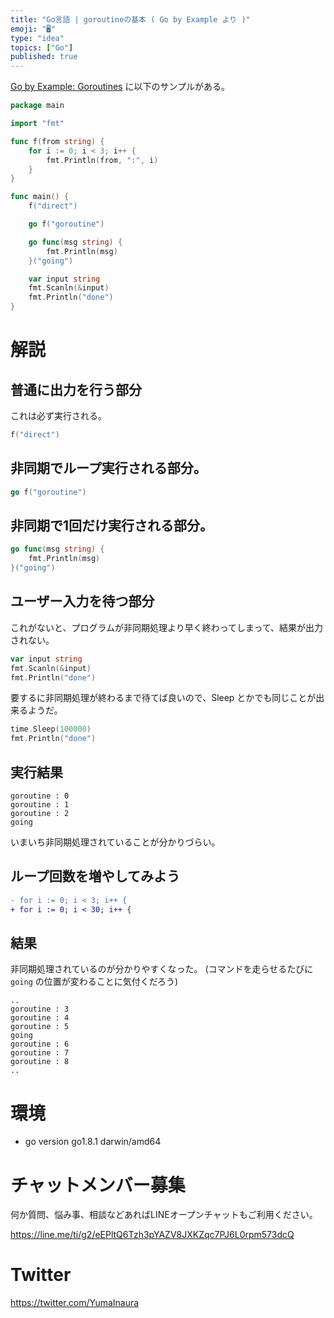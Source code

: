 ```yaml
---
title: "Go言語 | goroutineの基本 ( Go by Example より )"
emoji: "🖥"
type: "idea"
topics: ["Go"]
published: true
---
```


[Go by Example: Goroutines](https://gobyexample.com/goroutines) に以下のサンプルがある。

```go
package main

import "fmt"

func f(from string) {
	for i := 0; i < 3; i++ {
		fmt.Println(from, ":", i)
	}
}

func main() {
	f("direct")

	go f("goroutine")

	go func(msg string) {
		fmt.Println(msg)
	}("going")

	var input string
	fmt.Scanln(&input)
	fmt.Println("done")
}

```

# 解説

## 普通に出力を行う部分

これは必ず実行される。

```go
f("direct")
```

## 非同期でループ実行される部分。

```go
go f("goroutine")
```

## 非同期で1回だけ実行される部分。

```go
go func(msg string) {
	fmt.Println(msg)
}("going")
```

## ユーザー入力を待つ部分

これがないと、プログラムが非同期処理より早く終わってしまって、結果が出力されない。

```go
var input string
fmt.Scanln(&input)
fmt.Println("done")
```


要するに非同期処理が終わるまで待てば良いので、Sleep とかでも同じことが出来るようだ。

```go
time.Sleep(100000)
fmt.Println("done")
```

## 実行結果

```
goroutine : 0
goroutine : 1
goroutine : 2
going
```

いまいち非同期処理されていることが分かりづらい。

## ループ回数を増やしてみよう

```diff
- for i := 0; i < 3; i++ {
+ for i := 0; i < 30; i++ {
```

## 結果

非同期処理されているのが分かりやすくなった。
(コマンドを走らせるたびに `going` の位置が変わることに気付くだろう)

```
..
goroutine : 3
goroutine : 4
goroutine : 5
going
goroutine : 6
goroutine : 7
goroutine : 8
..
```

# 環境

- go version go1.8.1 darwin/amd64








<!-- Update From Qiita API -->

# チャットメンバー募集


何か質問、悩み事、相談などあればLINEオープンチャットもご利用ください。

https://line.me/ti/g2/eEPltQ6Tzh3pYAZV8JXKZqc7PJ6L0rpm573dcQ





# Twitter


https://twitter.com/YumaInaura


<!-- Update From Qiita API -->


